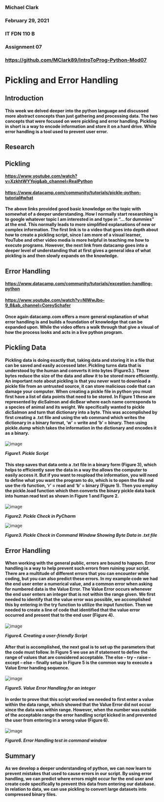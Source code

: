 ### Michael Clark
### February 29, 2021
### IT FDN 110 B
### Assignment 07
### https://github.com/MClark89/IntroToProg-Python-Mod07

# Pickling and Error Handling

## Introduction

#### This week we delved deeper into the python language and discussed more abstract concepts than just gathering and processing data. The two concepts that were focused on were pickling and error handling. Pickling in short is a way to encode information and store it on a hard drive. While error handling is a tool used to prevent user error. 

## Research

## Pickling

#### https://www.youtube.com/watch?v=XzkhtWYYojg&ab_channel=RealPython
#### https://www.datacamp.com/community/tutorials/pickle-python-tutorial#what

#### The above links provided good basic knowledge on the topic with somewhat of a deeper understanding. How I normally start researching is to google whatever topic I am interested in and type in “… for dummies” at the end. This normally leads to more simplified explanations of new or complex information. The first link is to a video that goes into depth about how to create a pickling script, since I am more of a visual learner, YouTube and other video media is more helpful in teaching me how to execute programs. However, the next link from datacamp goes into a deeper level of understanding that at first gives a general idea of what pickling is and then slowly expands on the knowledge.

## Error Handling

#### https://www.datacamp.com/community/tutorials/exception-handling-python
#### https://www.youtube.com/watch?v=NIWwJbo-9_8&ab_channel=CoreySchafer

#### Once again datacamp.com offers a more general explanation of what error handling is and builds a foundation of knowledge that can be expanded upon. While the video offers a walk through that give a visual of how the process looks and acts in a live python program. 

## Pickling Data

#### Pickling data is doing exactly that, taking data and storing it in a file that can be saved and easily accessed later. Pickling turns data that is understood by the human and converts it into bytes (Figure3.). These bytes reduce the size of the data and allow it to be stored more efficiently. An important note about pickling is that you never want to download a pickle file from an untrusted source, it can store malicious code that can damage your computer. When creating a pickle file in python you must first have a list of data points that need to be stored. In Figure 1 these are represented by dicSalmon and dicBear where each name corresponds to a species of animal and its weight. We specifically wanted to pickle dicSalmon and turn that dictionary into a byte. This was accomplished by first creating a .txt file and using the wb command which writes the dictionary in a binary format, ‘w’ = write and ‘b’ = binary.  Then using pickle.dump which takes the information in the dictionary and encodes it as a binary.
 
 ![image](https://user-images.githubusercontent.com/79054606/109758551-9afa2280-7ba0-11eb-8cc0-7a00a181edd6.png)

***Figure1. Pickle Script***

#### This step saves that data onto a .txt file in a binary form (Figure 3), which helps to efficiently save the data in a way the allows the computer to easily access it. But if you want to reupload the information, you will need to define what you want the program to do, which is to open the file and use the rb function, ‘r’ = read and ‘b’ = binary (Figure 1). Then you employ the pickle.load function which then converts the binary pickle data back into human read text as shown in Figure 1 and Figure 2.
 
 ![image](https://user-images.githubusercontent.com/79054606/109758605-afd6b600-7ba0-11eb-9b50-33222ada23f5.png)

***Figure2. Pickle Check in PyCharm***
 
 ![image](https://user-images.githubusercontent.com/79054606/109758625-b5340080-7ba0-11eb-88b8-e5187b513860.png)

***Figure3. Pickle Check in Command Window Showing Byte Data in .txt file***

## Error Handling

#### When working with the general public, errors are bound to happen. Error handling is a way to help prevent such errors from ruining your script. There are a multitude of different errors that you can encounter while coding, but you can also predict these errors. In my example code we had the end user enter a numerical value, and a common error when asking for numbered data is the Value Error. The Value Error occurs whenever the end user enters an integer that is not within the range given. We first needed to identify that the value error was possible, we accomplished this by entering in the try function to utilize the input function. Then we needed to create a line of code that identified that the value error occurred and present that to the end user (Figure 4).
 
 ![image](https://user-images.githubusercontent.com/79054606/109758692-d3016580-7ba0-11eb-851f-26cad5c4db87.png)

***Figure4. Creating a user-friendly Script***

#### After that is accomplished, the next goal is to set up the parameters that the code must follow. In Figure 5 we use an if statement to define the range of values that are considered acceptable. The else – try – raise – except – else – finally setup in Figure 5 is the common way to execute a Value Error handing sequence.
 
 ![image](https://user-images.githubusercontent.com/79054606/109758703-d8f74680-7ba0-11eb-989c-7843d9d45389.png)

***Figure5. Value Error Handling for an integer***

#### In order to prove that this script worked we needed to first enter a value within the data range, which showed that the Value Error did not occur since the data was within range. However, when the number was outside of the acceptable range the error handling script kicked in and prevented the user from entering in a wrong value (Figure 6).
 
 ![image](https://user-images.githubusercontent.com/79054606/109758715-df85be00-7ba0-11eb-900a-bc9727c9c086.png)

***Figure6. Error Handling test in command window***

## Summary

#### As we develop a deeper understanding of python, we can now learn to prevent mistakes that used to cause errors in our script. By using error handling, we can predict where errors might occur for the end user and create code specifically to prevent this data from entering our database. In relation to data, we can use pickling to convert large datasets into compressed binary files.
